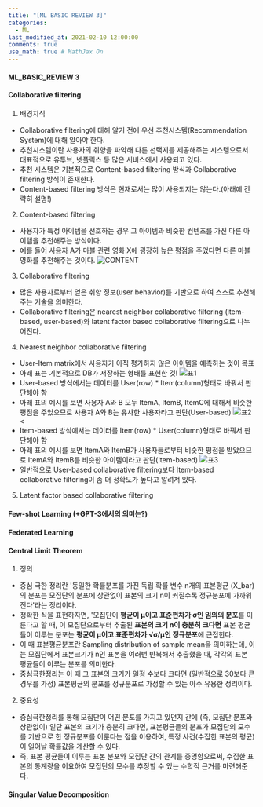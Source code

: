 ```yaml
---
title: "[ML BASIC REVIEW 3]"
categories: 
  - ML
last_modified_at: 2021-02-10 12:00:00
comments: true
use_math: true # MathJax On
---
```


#### ML_BASIC_REVIEW 3

#### Collaborative filtering

1. 배경지식
- Collaborative filtering에 대해 알기 전에 우선 추천시스템(Recommendation System)에 대해 알아야 한다. 
- 추천시스템이란 사용자의 취향을 파악해 다른 선택지를 제공해주는 시스템으로서 대표적으로 유투브, 넷플릭스 등 많은 서비스에서 사용되고 있다.
- 추천 시스템은 기본적으로 Content-based filtering 방식과 Collaborative filtering 방식이 존재한다.
- Content-based filtering 방식은 현재로서는 많이 사용되지는 않는다.(아래에 간략히 설명!)

2. Content-based filtering
- 사용자가 특정 아이템을 선호하는 경우 그 아이템과 비슷한 컨텐츠를 가진 다른 아이템을 추천해주는 방식이다.
- 예를 들어 사용자 A가 마블 관련 영화 X에 굉장히 높은 평점을 주었다면 다른 마블 영화를 추천해주는 것이다.
  ![CONTENT](https://user-images.githubusercontent.com/62474292/107618528-0c773d00-6c95-11eb-87a1-7da886817a87.JPG)

3. Collaborative filtering
- 많은 사용자로부터 얻은 취향 정보(user behavior)를 기반으로 하여 스스로 추천해주는 기술을 의미한다.
- Collaborative filtering은 nearest neighbor collaborative filtering (item-based, user-based)와 latent factor based collaborative filtering으로 나누어진다.

4. Nearest neighbor collaborative filtering
- User-Item matrix에서 사용자가 아직 평가하지 않은 아이템을 예측하는 것이 목표
- 아래 표는 기본적으로 DB가 저장하는 형태를 표현한 것!
  ![표1](https://user-images.githubusercontent.com/62474292/107643779-f16af400-6cb9-11eb-9274-56174ec009ce.JPG) <br>
- User-based 방식에서는 데이터를 User(row) * Item(column)형태로 바꿔서 판단해야 함
- 아래 표의 예시를 보면 사용자 A와 B 모두 ItemA, ItemB, ItemC에 대해서 비슷한 평점을 주었으므로 사용자 A와 B는 유사한 사용자라고 판단(User-based)
  ![표2](https://user-images.githubusercontent.com/62474292/107643781-f2038a80-6cb9-11eb-899b-520566430b80.JPG) <
- Item-based 방식에서는 데이터를 Item(row) * User(column)형태로 바꿔서 판단해야 함
- 아래 표의 예시를 보면 ItemA와 ItemB가 사용자들로부터 비슷한 평점을 받았으므로 ItemA와 ItemB를 비슷한 아이템이라고 판단(Item-based)
  ![표3](https://user-images.githubusercontent.com/62474292/107644231-853cc000-6cba-11eb-80c9-8da9c76c1ea1.JPG) <br>
- 일반적으로 User-based collaborative filtering보다 Item-based collaborative filtering이 좀 더 정확도가 높다고 알려져 있다.

5. Latent factor based collaborative filtering


#### Few-shot Learning (+GPT-3에서의 의미는?)

#### Federated Learning

#### Central Limit Theorem

1. 정의
- 중심 극한 정리란 '동일한 확률분포를 가진 독립 확률 변수 n개의 표본평균 (X_bar)의 분포는 모집단의 분포에 상관없이 표본의 크기 n이 커질수록 정규분포에 가까워진다'라는 정리이다.
- 정확한 식을 표현하자면, '모집단이 **평균이 μ이고 표준편차가 σ인 임의의 분포**를 이룬다고 할 때, 이 모집단으로부터 추출된 **표본의 크기 n이 충분히 크다면** 표본 평균들이 이루는 분포는 **평균이 μ이고 표준편차가 √σ/μ인 정규분포**에 근접한다.
- 이 때 표본평균분포란 Sampling distribution of sample mean을 의미하는데, 이는 모집단에서 표본크기가 n인 표본을 여러번 반복해서 추출했을 때, 각각의 표본 평균들이 이루는 분포를 의미한다.
- 중심극한정리는 이 때 그 표본의 크기가 일정 수보다 크다면 (일반적으로 30보다 큰 경우를 가정) 표본평균의 분포를 정규분포로 가정할 수 있는 아주 유용한 정리이다.

2. 중요성
- 중심극한정리를 통해 모집단이 어떤 분포를 가지고 있던지 간에 (즉, 모집단 분포와 상관없이) 일단 표본의 크기가 충분히 크다면, 표본평균들의 분포가 모집단의 모수를 기반으로 한 정규분포를 이룬다는 점을 이용하여, 특정 사건(수집한 표본의 평균)이 일어날 확률값을 계산할 수 있다.
- 즉, 표본 평균들이 이루는 표본 분포와 모집단 간의 관계를 증명함으로써, 수집한 표본의 통계량을 이요하여 모집단의 모수를 추정할 수 있는 수학적 근거를 마련해준다.

#### Singular Value Decomposition

